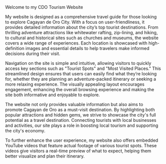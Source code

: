 Welcome to my CDO Tourism Website

My website is designed as a comprehensive travel guide for those looking to explore Cagayan de Oro City. With a focus on user-friendliness, it provides detailed information about the city’s top tourist destinations. From thrilling adventure attractions like whitewater rafting, zip-lining, and hiking, to cultural and historical sites such as churches and museums, the website covers a wide range of experiences. Each location is showcased with high-definition images and essential details to help travelers make informed decisions during their visit.

Navigation on the site is simple and intuitive, allowing visitors to quickly access key sections such as "Tourist Spots" and "Most Visited Places." This streamlined design ensures that users can easily find what they’re looking for, whether they are planning an adventure-packed itinerary or seeking a more relaxing experience. The visually appealing layout encourages engagement, enhancing the overall browsing experience and making the site both informative and enjoyable to explore.

The website not only provides valuable information but also aims to promote Cagayan de Oro as a must-visit destination. By highlighting both popular attractions and hidden gems, we strive to showcase the city's full potential as a travel destination. Connecting tourists with local businesses and activities, our site plays a role in boosting local tourism and supporting the city's economy.

To further enhance the user experience, my website also offers embedded YouTube videos that feature actual footage of various tourist spots. These videos give visitors a real-time preview of what to expect, helping them better visualize and plan their itinerary.

